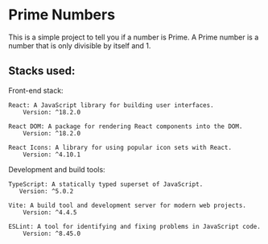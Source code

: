 # Prime Numbers

This is a simple project to tell you if a number is Prime. A Prime number is a number that is only divisible by itself and 1.

## Stacks used:

Front-end stack:

    React: A JavaScript library for building user interfaces.
        Version: ^18.2.0

    React DOM: A package for rendering React components into the DOM.
        Version: ^18.2.0

    React Icons: A library for using popular icon sets with React.
        Version: ^4.10.1

Development and build tools:

    TypeScript: A statically typed superset of JavaScript.
       Version: ^5.0.2

    Vite: A build tool and development server for modern web projects.
        Version: ^4.4.5

    ESLint: A tool for identifying and fixing problems in JavaScript code.
        Version: ^8.45.0
